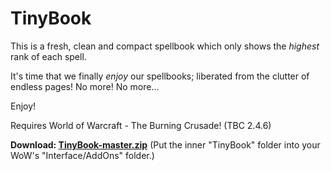 # TinyBook

This is a fresh, clean and compact spellbook which only shows the _highest_ rank of each spell.

It's time that we finally _enjoy_ our spellbooks; liberated from the clutter of endless pages! No more! No more...

Enjoy!

Requires World of Warcraft - The Burning Crusade! (TBC 2.4.6)

**Download: [TinyBook-master.zip](https://github.com/VideoPlayerCode/TinyBook/archive/master.zip)** (Put the inner "TinyBook" folder into your WoW's "Interface/AddOns" folder.)

